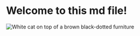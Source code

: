 # Welcome to this md file!

![White cat on top of a brown black-dotted furniture](https://images.pexels.com/photos/45201/kitty-cat-kitten-pet-45201.jpeg?auto=compress&cs=tinysrgb&w=300)
